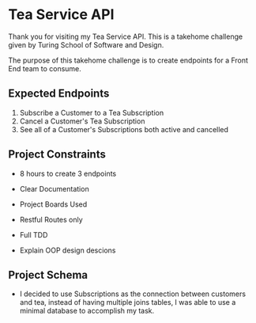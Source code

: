# Tea Service API  
Thank you for visiting my Tea Service API. This is a takehome challenge given by Turing School of Software and Design.  

The purpose of this takehome challenge is to create endpoints for a Front End team to consume.  

## Expected Endpoints  
1. Subscribe a Customer to a Tea Subscription
2. Cancel a Customer's Tea Subscription
3. See all of a Customer's Subscriptions both active and cancelled


## Project Constraints  
- 8 hours to create 3 endpoints

- Clear Documentation

- Project Boards Used  

- Restful Routes only  

- Full TDD  

- Explain OOP design descions  

## Project Schema  
- I decided to use Subscriptions as the connection between customers and tea, instead of having multiple joins tables, I was able to use a minimal database to accomplish my task.


